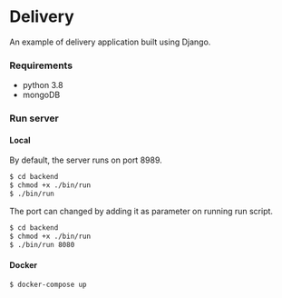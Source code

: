 # Delivery
An example of delivery application built using Django.


### Requirements
* python 3.8
* mongoDB

### Run server

#### Local

By default, the server runs on port 8989.
```bash
$ cd backend
$ chmod +x ./bin/run
$ ./bin/run
```

The port can changed by adding it as parameter on running run script.
```bash
$ cd backend
$ chmod +x ./bin/run
$ ./bin/run 8080
```


#### Docker
 
```bash
$ docker-compose up  
``` 
